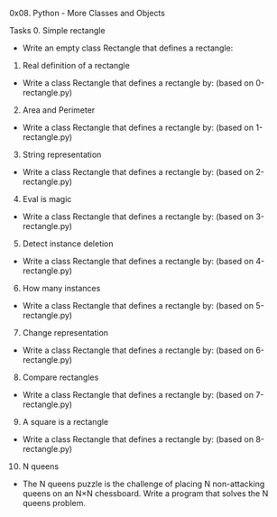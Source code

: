 0x08. Python - More Classes and Objects

Tasks
0. Simple rectangle
- Write an empty class Rectangle that defines a rectangle:

1. Real definition of a rectangle
- Write a class Rectangle that defines a rectangle by: (based on 0-rectangle.py)

2. Area and Perimeter
- Write a class Rectangle that defines a rectangle by: (based on 1-rectangle.py)

3. String representation
- Write a class Rectangle that defines a rectangle by: (based on 2-rectangle.py)

4. Eval is magic
- Write a class Rectangle that defines a rectangle by: (based on 3-rectangle.py)

5. Detect instance deletion
- Write a class Rectangle that defines a rectangle by: (based on 4-rectangle.py)

6. How many instances
- Write a class Rectangle that defines a rectangle by: (based on 5-rectangle.py)

7. Change representation
- Write a class Rectangle that defines a rectangle by: (based on 6-rectangle.py)

8. Compare rectangles
- Write a class Rectangle that defines a rectangle by: (based on 7-rectangle.py)

9. A square is a rectangle
- Write a class Rectangle that defines a rectangle by: (based on 8-rectangle.py)

10. N queens
- The N queens puzzle is the challenge of placing N non-attacking queens on an N×N chessboard. Write a program that solves the N queens problem.
